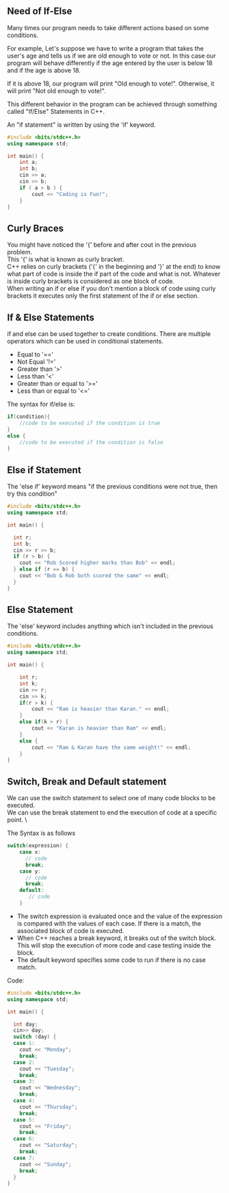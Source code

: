 ## Need of If-Else

Many times our program needs to take different actions based on some conditions.

For example, Let's suppose we have to write a program that takes the user's age and tells us if we are old enough to vote or not. In this case our program will behave differently if the age entered by the user is below 18 and if the age is above 18.

If it is above 18, our program will print "Old enough to vote!". Otherwise, it will print "Not old enough to vote!".

This different behavior in the program can be achieved through something called "If/Else" Statements in C++.

An "if statement" is written by using the 'if' keyword.

```cpp
#include <bits/stdc++.h>
using namespace std;

int main() {
    int a;
    int b;
    cin >> a;
    cin >> b;
    if ( a > b ) {
        cout << "Coding is Fun!";
    }
}
```

## Curly Braces

You might have noticed the '{' before and after cout in the previous problem. \
This '{' is what is known as curly bracket. \
C++ relies on curly brackets ('{' in the beginning and '}' at the end) to know what part of code is inside the if part of the code and what is not. Whatever is inside curly brackets is considered as one block of code. \
When writing an if or else if you don't mention a block of code using curly brackets it executes only the first statement of the if or else section.

## If & Else Statements

if and else can be used together to create conditions.
There are multiple operators which can be used in conditional statements.

- Equal to '=='
- Not Equal '!='
- Greater than '>'
- Less than '<'
- Greater than or equal to '>='
- Less than or equal to '<='

The syntax for if/else is:

```cpp
if(condition){
    //code to be executed if the condition is true
}
else {
    //code to be executed if the condition is false
}
```

## Else if Statement

The 'else if' keyword means "if the previous conditions were not true, then try this condition"

```cpp
#include <bits/stdc++.h>
using namespace std;

int main() {

  int r;
  int b;
  cin >> r >> b;
  if (r > b) {
    cout << "Rob Scored higher marks than Bob" << endl;
  } else if (r == b) {
    cout << "Bob & Rob both scored the same" << endl;
  }
}
```


## Else Statement

The 'else' keyword includes anything which isn't included in the previous conditions.

```cpp
#include <bits/stdc++.h>
using namespace std;

int main() {

    int r;
    int k;
    cin >> r;
    cin >> k;
    if(r > k) {
        cout << "Ram is heavier than Karan." << endl;
    }
    else if(k > r) {
        cout << "Karan is heavier than Ram" << endl;
    }
    else {
        cout << "Ram & Karan have the same weight!" << endl;
    }
}
```

## Switch, Break and Default statement

We can use the switch statement to select one of many code blocks to be executed. \
We can use the break statement to end the execution of code at a specific point. \

The Syntax is as follows

```cpp
switch(expression) {
    case x:
      // code 
      break;
    case y:
      // code 
      break;
    default:
       // code 
    }
```

- The switch expression is evaluated once and the value of the expression is compared with the values of each case. If there is a match, the associated block of code is executed.
- When C++ reaches a break keyword, it breaks out of the switch block. This will stop the execution of more code and case testing inside the block.
- The default keyword specifies some code to run if there is no case match.

Code:

```cpp
#include <bits/stdc++.h>
using namespace std;

int main() {

  int day;
  cin>> day;
  switch (day) {
  case 1:
    cout << "Monday";
    break;
  case 2:
    cout << "Tuesday";
    break;
  case 3:
    cout << "Wednesday";
    break;
  case 4:
    cout << "Thursday";
    break;
  case 5:
    cout << "Friday";
    break;
  case 6:
    cout << "Saturday";
    break;
  case 7:
    cout << "Sunday";
    break;
  }
}
```